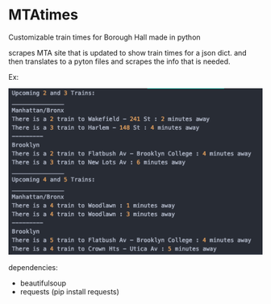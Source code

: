 # MTAtimes
Customizable train times for Borough Hall made in python

scrapes MTA site that is updated to show train times for a json dict. and then translates to a pyton files and scrapes the info that is needed.

Ex:

![alt text](https://raw.githubusercontent.com/etfriedman/MTAtimes/master/Screen%20Shot%202019-12-04%20at%208.33.46%20AM.png)


dependencies:
- beautifulsoup
- requests (pip install requests)

